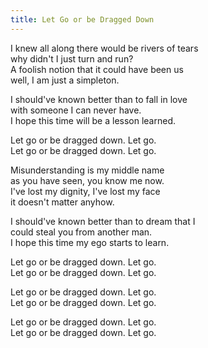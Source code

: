```yaml
---
title: Let Go or be Dragged Down
---
```

I knew all along there would be rivers of tears  
why didn't I just turn and run?  
A foolish notion that it could have been us  
well, I am just a simpleton.  

I should've known better than to fall in love  
with someone I can never have.  
I hope this time will be a lesson learned.  

Let go or be dragged down. Let go.  
Let go or be dragged down. Let go.  

Misunderstanding is my middle name  
as you have seen, you know me now.  
I've lost my dignity, I've lost my face  
it doesn't matter anyhow.  

I should've known better than to dream that I  
could steal you from another man.  
I hope this time my ego starts to learn.  

Let go or be dragged down. Let go.  
Let go or be dragged down. Let go.  

Let go or be dragged down. Let go.  
Let go or be dragged down. Let go.  

Let go or be dragged down. Let go.  
Let go or be dragged down. Let go.